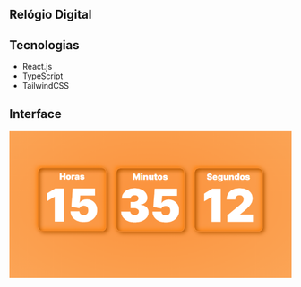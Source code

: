 ## Relógio Digital

## Tecnologias

 - React.js
 - TypeScript
 - TailwindCSS

## Interface

![ScreenShot](public/screenshot.png)